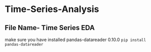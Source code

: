 # Time-Series-Analysis

## File Name- Time Series EDA
make sure you have installed  pandas-datareader 0.10.0
`pip install pandas-datareader` 
